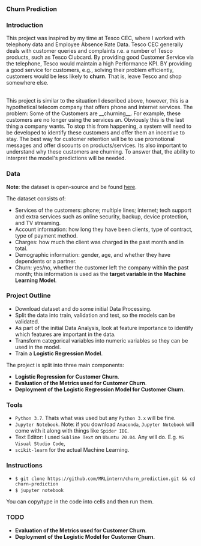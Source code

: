 ### Churn Prediction

### Introduction

This project was inspired by my time at Tesco CEC, where I worked with telephony data and Employee Absence Rate Data.
Tesco CEC generally deals with customer queries and complaints r.e. a number of Tesco products, such as Tesco Clubcard.
By providing good Customer Service via the telephone, Tesco would maintain a high Performance KPI.
BY providing a good service for customers, e.g., solving their problem efficiently, customers would be less likely to **churn**.
That is, leave Tesco and shop somewhere else.

<br>
This project is similar to the situation I described above, however, this is a hypothetical telecom company that offers phone and internet services. The problem: Some of the Customers are __churning__. For example, these customers are no longer using the services an. Obviously this is the last thing a company wants. To stop this from happening, a system will need to be developed to identify these customers and offer them an incentive to stay. The best way for customer retention will be to use promotional messages and offer discounts on products/services. Its also important to understand why these customers are churning. To answer that, the ability to interpret the model's predictions will be needed. 
<br />

### Data

**Note**: the dataset is open-source and be found [here]("https://www.kaggle.com/datasets/blastchar/telco-customer-churn").

The dataset consists of:

* Services of the customers: phone; multiple lines; internet; tech support and extra services such as online security, backup, device protection, and TV streaming.
* Account information: how long they have been clients, type of contract, type of payment method.
* Charges: how much the client was charged in the past month and in total.
* Demographic information: gender, age, and whether they have dependents or a partner.
* Churn: yes/no, whether the customer left the company within the past month; this information is used as the **target variable in the Machine Learning Model**.

### Project Outline

* Download dataset and do some initial Data Processing.
* Split the data into train, validation and test, so the models can be validated.
* As part of the initial Data Analysis, look at feature importance to identify which features are important in the data.
* Transform categorical variables into numeric variables so they can be used in the model.
* Train a **Logistic Regression Model**.

The project is split into three main components:

* **Logistic Regression for Customer Churn**.
* **Evaluation of the Metrics used for Customer Churn**.
* **Deployment of the Logistic Regression Model for Customer Churn**.

### Tools

* `Python 3.7`. Thats what was used but any `Python 3.x` will be fine.
* `Jupyter Notebook`. Note: if you download `Anaconda`, `Jupyter Notebook` will come with it along with things like `Spider IDE`.
* Text Editor: I used `Sublime Text` on `Ubuntu 20.04`. Any will do. E.g. `MS Visual Studio Code`, 
* `scikit-learn` for the actual Machine Learning.


### Instructions


* `$ git clone https://github.com/MRLintern/churn_prediction.git && cd churn-prediction`
* `$ jupyter notebook`

You can copy/type in the code into cells and then run them. 

### TODO
* **Evaluation of the Metrics used for Customer Churn**.
* **Deployment of the Logistic Model for Customer Churn**.



